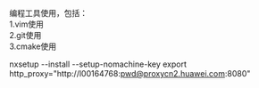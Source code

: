 编程工具使用，包括：  
1.vim使用  
2.git使用  
3.cmake使用  

nxsetup  --install --setup-nomachine-key
export http_proxy="http://l00164768:pwd@proxycn2.huawei.com:8080"

